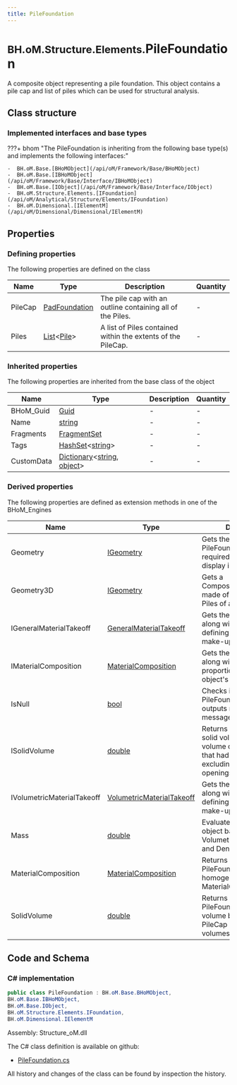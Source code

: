 ```yaml
---
title: PileFoundation
---
```


# <small>BH.oM.Structure.Elements.</small>**PileFoundation**

A composite object representing a pile foundation. This object contains a pile cap and list of piles which can be used for structural analysis.

## Class structure

### Implemented interfaces and base types

???+ bhom "The PileFoundation is inheriting from the following base type(s) and implements the following interfaces:"

    -  BH.oM.Base.[BHoMObject](/api/oM/Framework/Base/BHoMObject)
    -  BH.oM.Base.[IBHoMObject](/api/oM/Framework/Base/Interface/IBHoMObject)
    -  BH.oM.Base.[IObject](/api/oM/Framework/Base/Interface/IObject)
    -  BH.oM.Structure.Elements.[IFoundation](/api/oM/Analytical/Structure/Elements/IFoundation)
    -  BH.oM.Dimensional.[IElementM](/api/oM/Dimensional/Dimensional/IElementM)


## Properties



### Defining properties

The following properties are defined on the class

| Name             | Type             | Description      | Quantity         |
|------------------|------------------|------------------|------------------|
| PileCap | [PadFoundation](/api/oM/Analytical/Structure/Elements/PadFoundation) | The pile cap with an outline containing all of the Piles. | - |
| Piles | [List](https://learn.microsoft.com/en-us/dotnet/api/System.Collections.Generic.List-1?view=netstandard-2.0)&lt;[Pile](/api/oM/Analytical/Structure/Elements/Pile)&gt; | A list of Piles contained within the extents of the PileCap. | - |


### Inherited properties
The following properties are inherited from the base class of the object

| Name             | Type             | Description      | Quantity         |
|------------------|------------------|------------------|------------------|
| BHoM_Guid | [Guid](https://learn.microsoft.com/en-us/dotnet/api/System.Guid?view=netstandard-2.0) | - | - |
| Name | [string](https://learn.microsoft.com/en-us/dotnet/api/System.String?view=netstandard-2.0) | - | - |
| Fragments | [FragmentSet](/api/oM/Framework/Base/FragmentSet) | - | - |
| Tags | [HashSet](https://learn.microsoft.com/en-us/dotnet/api/System.Collections.Generic.HashSet-1?view=netstandard-2.0)&lt;[string](https://learn.microsoft.com/en-us/dotnet/api/System.String?view=netstandard-2.0)&gt; | - | - |
| CustomData | [Dictionary](https://learn.microsoft.com/en-us/dotnet/api/System.Collections.Generic.Dictionary-2?view=netstandard-2.0)&lt;[string](https://learn.microsoft.com/en-us/dotnet/api/System.String?view=netstandard-2.0), [object](https://learn.microsoft.com/en-us/dotnet/api/System.Object?view=netstandard-2.0)&gt; | - | - |


### Derived properties

The following properties are defined as extension methods in one of the BHoM_Engines

| Name             | Type             | Description      | Quantity         | Engine           |
|------------------|------------------|------------------|------------------|------------------|
| Geometry | [IGeometry](/api/oM/Dimensional/Geometry/Interface/IGeometry) | Gets the geometry of a PileFoundation. Method required for automatic display in UI packages. | - | Structure_Engine |
| Geometry3D | [IGeometry](/api/oM/Dimensional/Geometry/Interface/IGeometry) | Gets a CompositeGeometry made of the PileCap and Piles of a PileFoundation. | - | Structure_Engine |
| IGeneralMaterialTakeoff | [GeneralMaterialTakeoff](/api/oM/Physical/Physical/Materials/GeneralMaterialTakeoff) | Gets the unique Materials along with their volumes defining an object's make-up. | - | Matter_Engine |
| IMaterialComposition | [MaterialComposition](/api/oM/Physical/Physical/Materials/MaterialComposition) | Gets the unique Materials along with their relative proportions defining an object's make-up. | - | Matter_Engine |
| IsNull | [bool](https://learn.microsoft.com/en-us/dotnet/api/System.Boolean?view=netstandard-2.0) | Checks if a PileFoundation is null and outputs relevant error message. | - | Structure_Engine |
| ISolidVolume | [double](https://learn.microsoft.com/en-us/dotnet/api/System.Double?view=netstandard-2.0) | Returns an element's solid volume, i.e. the the volume of the element that had any materiality, excluding cavities, openings and voids. | [Volume](/api/oM/Dimensional/Quantities/Attributes/Volume) [m³] | Matter_Engine |
| IVolumetricMaterialTakeoff | [VolumetricMaterialTakeoff](/api/oM/Physical/Physical/Materials/VolumetricMaterialTakeoff) | Gets the unique Materials along with their volumes defining an object's make-up. | - | Matter_Engine |
| Mass | [double](https://learn.microsoft.com/en-us/dotnet/api/System.Double?view=netstandard-2.0) | Evaluates the mass of an object based its VolumetricMaterialTakeoff and Density. | [Mass](/api/oM/Dimensional/Quantities/Attributes/Mass) [kg] | Matter_Engine |
| MaterialComposition | [MaterialComposition](/api/oM/Physical/Physical/Materials/MaterialComposition) | Returns a PileFoundation's homogeneous MaterialComposition. | - | Structure_Engine |
| SolidVolume | [double](https://learn.microsoft.com/en-us/dotnet/api/System.Double?view=netstandard-2.0) | Returns a PileFoundation's solid volume based on the PileCap and Piles volumes. | [Volume](/api/oM/Dimensional/Quantities/Attributes/Volume) [m³] | Structure_Engine |


## Code and Schema

### C# implementation

``` C# title="C#"
public class PileFoundation : BH.oM.Base.BHoMObject,
BH.oM.Base.IBHoMObject,
BH.oM.Base.IObject,
BH.oM.Structure.Elements.IFoundation,
BH.oM.Dimensional.IElementM
```

Assembly: Structure_oM.dll

The C# class definition is available on github:

- [PileFoundation.cs](https://github.com/BHoM/BHoM/blob/develop/Structure_oM/Elements\PileFoundation.cs)

All history and changes of the class can be found by inspection the history.
